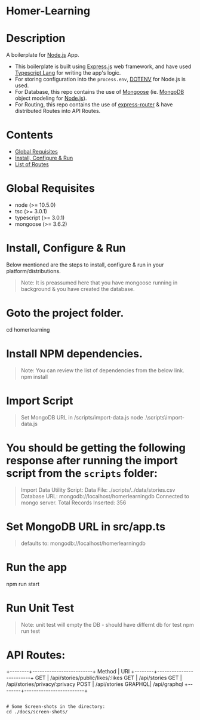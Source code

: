 # Homer-Learning

# Description

A boilerplate for [Node.js](https://nodejs.org/en) App.

* This boilerplate is built using [Express.js](https://expressjs.com/) web framework, and have used [Typescript Lang](https://www.typescriptlang.org/) for writing the app's logic. 
* For storing configuration into the `process.env`, [DOTENV](https://github.com/motdotla/dotenv) for Node.js is used.
* For Database, this repo contains the use of [Mongoose](https://mongoosejs.com/) (ie. [MongoDB](https://www.mongodb.com/) object modeling for [Node.js](https://nodejs.org/en/)).
* For Routing, this repo contains the use of [express-router](https://expressjs.com/en/guide/routing.html) & have distributed Routes into API Routes.

# Contents

* [Global Requisites](#global-requisites)
* [Install, Configure & Run](#install-configure--run)
* [List of Routes](#list-of-routes)

# Global Requisites

* node (>= 10.5.0)
* tsc (>= 3.0.1)
* typescript (>= 3.0.1)
* mongoose (>= 3.6.2)


# Install, Configure & Run

Below mentioned are the steps to install, configure & run in your platform/distributions.

> Note: It is preassumed here that you have mongoose running in background & you have created the database.


# Goto the project folder.
cd homerlearning

# Install NPM dependencies.
> Note: You can review the list of dependencies from the below link.
npm install


# Import Script
> Set MongoDB URL in /scripts/import-data.js
node .\scripts\import-data.js

# You should be getting the following response after running the import script from the `scripts` folder:
> Import Data Utility Script:
> Data File: ./scripts/../data/stories.csv
> Database URL: mongodb://localhost/homerlearningdb
> Connected to mongo server.
> Total Records Inserted: 356


# Set MongoDB URL in src/app.ts
> defaults to: mongodb://localhost/homerlearningdb

# Run the app
npm run start


# Run Unit Test
> Note: unit test will empty the DB - should have differnt db for test
npm run test


# API Routes:
+--------+-------------------------+
  Method | URI
+--------+-------------------------+
  GET    | /api/stories/public/likes/:likes
  GET    | /api/stories
  GET    | /api/stories/privacy/:privacy
  POST   | /api/stories
  GRAPHQL| /api/graphql
+--------+-------------------------+
```

# Some Screen-shots in the directory:
cd ./docs/screen-shots/

